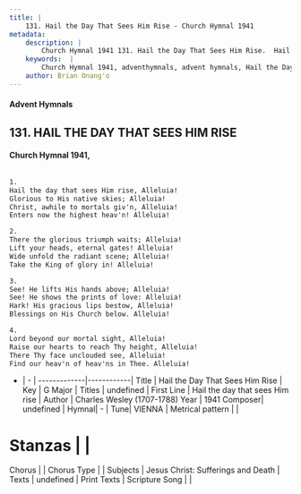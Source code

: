 ```yaml
---
title: |
    131. Hail the Day That Sees Him Rise - Church Hymnal 1941
metadata:
    description: |
        Church Hymnal 1941 131. Hail the Day That Sees Him Rise.  Hail the day that sees Him rise, Alleluia! Glorious to His native skies; Alleluia! Christ, awhile to mortals giv'n, Alleluia! Enters now the highest heav'n! Alleluia!  
    keywords:  |
        Church Hymnal 1941, adventhymnals, advent hymnals, Hail the Day That Sees Him Rise, Hail the day that sees Him rise. 
    author: Brian Onang'o
---
```


#### Advent Hymnals
## 131. HAIL THE DAY THAT SEES HIM RISE
####  Church Hymnal 1941,

```txt

1.
Hail the day that sees Him rise, Alleluia!
Glorious to His native skies; Alleluia!
Christ, awhile to mortals giv'n, Alleluia!
Enters now the highest heav'n! Alleluia!

2.
There the glorious triumph waits; Alleluia!
Lift your heads, eternal gates! Alleluia!
Wide unfold the radiant scene; Alleluia!
Take the King of glory in! Alleluia!

3.
See! He lifts His hands above; Alleluia!
See! He shows the prints of love: Alleluia!
Hark! His gracious lips bestow, Alleluia!
Blessings on His Church below. Alleluia!

4.
Lord beyond our mortal sight, Alleluia!
Raise our hearts to reach Thy height, Alleluia!
There Thy face unclouded see, Alleluia!
Find our heav'n of heav'ns in Thee. Alleluia!


```

- |   -  |
-------------|------------|
Title | Hail the Day That Sees Him Rise |
Key | G Major |
Titles | undefined |
First Line | Hail the day that sees Him rise |
Author | Charles Wesley (1707-1788)
Year | 1941
Composer| undefined |
Hymnal|  - |
Tune| VIENNA |
Metrical pattern | |
# Stanzas |  |
Chorus |  |
Chorus Type |  |
Subjects | Jesus Christ: Sufferings and Death |
Texts | undefined |
Print Texts | 
Scripture Song |  |
    
